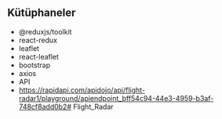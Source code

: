  ## Kütüphaneler
- @reduxjs/toolkit
- react-redux
- leaflet
- react-leaflet
- bootstrap
- axios
- API
- https://rapidapi.com/apidojo/api/flight-radar1/playground/apiendpoint_bff54c94-44e3-4959-b3af-748cf8add0b2# Flight_Radar
